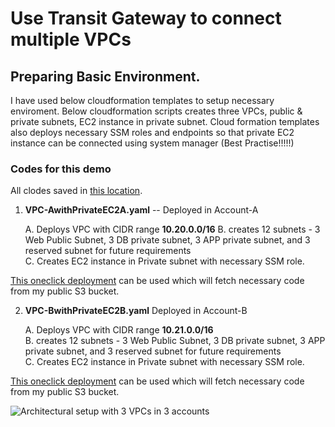 # Use Transit Gateway to connect multiple VPCs

## Preparing Basic Environment. 

I have used below cloudformation templates to setup necessary enviroment. 
Below cloudformation scripts creates three VPCs, public & private subnets, EC2 instance in private subnet. 
Cloud formation templates also deploys necessary SSM roles and endpoints so that private EC2 instance can be connected using system manager (Best Practise!!!!!)


### Codes for this demo
All clodes saved in [this location](https://github.com/thesatwik/PublicProjects/tree/main/2-TransitGateway-ConnectVPCs/01%20Code). 


1. **VPC-AwithPrivateEC2A.yaml**    -- Deployed in Account-A  

    A. Deploys VPC with CIDR range **10.20.0.0/16**
    B. creates 12 subnets - 3 Web Public Subnet, 3 DB private subnet, 3 APP  private subnet, and 3 reserved subnet for future requirements   
    C. Creates EC2 instance in Private subnet with necessary SSM role.   

[This oneclick deployment](https://console.aws.amazon.com/cloudformation/home?region=us-east-1#/stacks/create/review?templateURL=https://thesatwiklab.s3.amazonaws.com/Codes/2-TransitGateway-ConnectVPCs/VPC-AwithPrivateEC2A.yaml&stackName=VPC-AwithPrivateEC2 ) can be used which will fetch necessary code from my public S3 bucket.  

2. **VPC-BwithPrivateEC2B.yaml**    Deployed in Account-B  

    A. Deploys VPC with CIDR range **10.21.0.0/16**  
    B. creates 12 subnets - 3 Web Public Subnet, 3 DB private subnet, 3 APP  private subnet, and 3 reserved subnet for future requirements   
    C. Creates EC2 instance in Private subnet with necessary SSM role.   

[This oneclick deployment](https://console.aws.amazon.com/cloudformation/home?region=us-east-1#/stacks/create/review?templateURL=https://thesatwiklab.s3.amazonaws.com/Codes/2-TransitGateway-ConnectVPCs/VPC-BwithPrivateEC2B.yaml&stackName=VPC-BwithPrivateEC2 ) can be used which will fetch necessary code from my public S3 bucket. 



![Architectural setup with 3 VPCs in 3 accounts](https://raw.githubusercontent.com/thesatwik/PublicProjects/2b83b95bb61633aa8d62f18f153d174dd7e96c7c/2-TransitGateway-ConnectVPCs/02%20Diagrams/Trasit%20Gatway_VPC%20Setup.png)
